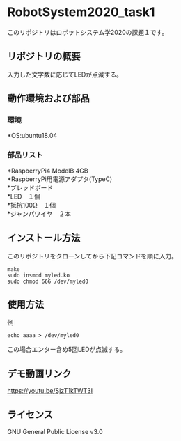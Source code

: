 # RobotSystem2020_task1
このリポジトリはロボットシステム学2020の課題１です。

## リポジトリの概要
入力した文字数に応じてLEDが点滅する。

## 動作環境および部品
### 環境
*OS:ubuntu18.04

### 部品リスト
*RaspberryPi4 ModelB 4GB<br>
*RaspberryPi用電源アダプタ(TypeC)<br>
*ブレッドボード<br>
*LED　１個<br>
*抵抗100Ω　１個<br>
*ジャンパワイヤ　２本<br>


## インストール方法

このリポジトリをクローンしてから下記コマンドを順に入力。
```
make
sudo insmod myled.ko
sudo chmod 666 /dev/myled0
```

## 使用方法
例
```
echo aaaa > /dev/myled0
```
この場合エンター含め5回LEDが点滅する。

## デモ動画リンク
https://youtu.be/SjzT1kTWT3I

## ライセンス
GNU General Public License v3.0
